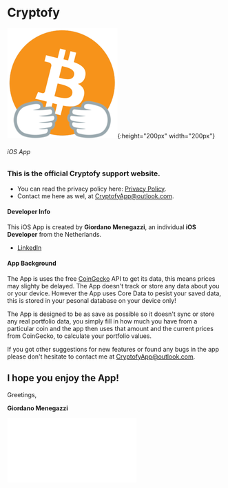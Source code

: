 # Cryptofy

![](CryptofyTransparant256.png){:height="200px" width="200px"}
###### iOS App


### This is the official Cryptofy support website.
- You can read the privacy policy here: [Privacy Policy](https://mishoppinglist.github.io/Privacy-Policy/).
- Contact me here as wel, at <CryptofyApp@outlook.com>.




#### Developer Info
This iOS App is created by **Giordano Menegazzi**, an individual **iOS Developer** from the Netherlands. 

- [LinkedIn](https://www.linkedin.com/in/giordano-menegazzi-35108012a/)


#### App Background
The App is uses the free [CoinGecko](https://www.coingecko.com/en) API to get its data, this means prices may slighty be delayed. The App doesn't track or store any data about you or your device.
However the App uses Core Data to pesist your saved data, this is stored in your pesonal database on your device only! 

The App is designed to be as save as possible so it doesn't sync or store any real portfolio data, you simply fill in how much you have from a particular coin and the app then uses that amount and the current prices from CoinGecko, to calculate your portfolio values. 


If you got other suggestions for new features or found any bugs in the app please don't hesitate to contact me at <CryptofyApp@outlook.com>.




## I hope you enjoy the App!



Greetings,

**Giordano Menegazzi**

![](app-ads.txt)
